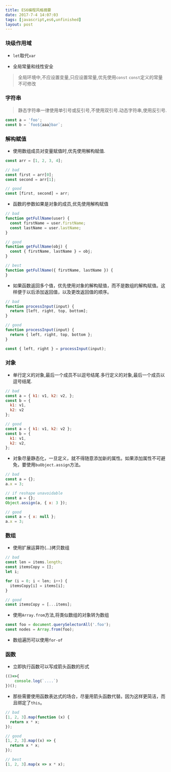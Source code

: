 ```yaml
---
title: ES6编程风格摘要
date: 2017-7-4 14:07:03
tags: [javascript,es6,unfinished]
layout: post
---
```


### 块级作用域

* `let`取代`var`
 
* 全局常量和线性安全

> 全局环境中,不应设置变量,只应设置常量,优先使用`const`
> `const`定义的常量不可修改

### 字符串

> 静态字符串一律使用单引号或反引号,不使用双引号.动态字符串,使用反引号.

```js
const a = 'foo';
const b = `foo${aaa}bar`;
```

### 解构赋值

- 使用数组成员对变量赋值时,优先使用解构赋值.

```js
const arr = [1, 2, 3, 4];

// bad
const first = arr[0];
const second = arr[1];

// good
const [first, second] = arr;
```

- 函数的参数如果是对象的成员,优先使用解构赋值

```js
// bad
function getFullName(user) {
  const firstName = user.firstName;
  const lastName = user.lastName;
}

// good
function getFullName(obj) {
  const { firstName, lastName } = obj;
}

// best
function getFullName({ firstName, lastName }) {
}
```

- 如果函数返回多个值，优先使用对象的解构赋值，而不是数组的解构赋值。这样便于以后添加返回值，以及更改返回值的顺序。

```js
// bad
function processInput(input) {
  return [left, right, top, bottom];
}

// good
function processInput(input) {
  return { left, right, top, bottom };
}

const { left, right } = processInput(input);
```

### 对象

- 单行定义的对象,最后一个成员不以逗号结尾.多行定义的对象,最后一个成员以逗号结尾.

```js
// bad
const a = { k1: v1, k2: v2, };
const b = {
  k1: v1,
  k2: v2
};

// good
const a = { k1: v1, k2: v2 };
const b = {
  k1: v1,
  k2: v2,
};
```

- 对象尽量静态化，一旦定义，就不得随意添加新的属性。如果添加属性不可避免，要使用`buObject.assign`方法。

```js
// bad
const a = {};
a.x = 3;

// if reshape unavoidable
const a = {};
Object.assign(a, { x: 3 });

// good
const a = { x: null };
a.x = 3;
```

### 数组

- 使用扩展运算符(...)拷贝数组

```js
// bad
const len = items.length;
const itemsCopy = [];
let i;

for (i = 0; i < len; i++) {
  itemsCopy[i] = items[i];
}

// good
const itemsCopy = [...items];
```

- 使用`Array.from`方法,将类似数组的对象转为数组

```js
const foo = document.querySelectorAll('.foo');
const nodes = Array.from(foo);
```

- 数组遍历可以使用`for-of`

### 函数

- 立即执行函数可以写成箭头函数的形式

```js
(()=>{
    console.log(`....`)
})();
```

- 那些需要使用函数表达式的场合，尽量用箭头函数代替。因为这样更简洁，而且绑定了`this`。

```js
// bad
[1, 2, 3].map(function (x) {
  return x * x;
});

// good
[1, 2, 3].map((x) => {
  return x * x;
});

// best
[1, 2, 3].map(x => x * x);
```


